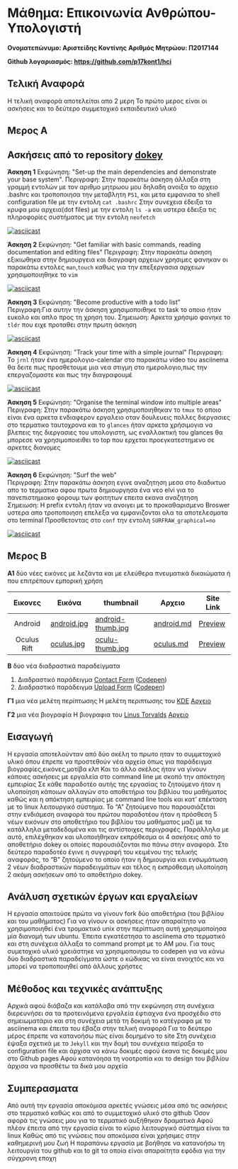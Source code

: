 # Μάθημα: Επικοινωνία Ανθρώπου-Υπολογιστή
**Ονοματεπώνυμο: Αριστείδης Κοντίνης**
**Αριθμός Μητρώου: Π2017144**

**Github λογαριασμός: https://github.com/p17kont1/hci**

## Τελική Αναφορά
Η τελική αναφορά αποτελείται απο 2 μερη 
Το πρώτο μερος είναι οι ασκήσεις και το δεύτερο συμμετοχικό εκπαιδευτικό υλικό

## Μερος Α
## Ασκήσεις από το repository [dokey](https://github.com/epidrome/dokey)
  
**Άσκηση 1** 
Εκφώνηση: "Set-up the main dependencies and demonstrate your base system".
Περιγραφη: Στην παρακάτω άσκηση άλλαξα στη γραμμή εντολών με τον αριθμο μητρωου μου δηλαδη ανοιξα το αρχειο .bashrc και τροποποιησα την μεταβλητη `PS1`, και μετα εμφανισα το  shell configuration file με την εντολη `cat .bashrc`
Στην συνεχεια έδειξα τα κρυφα μου αρχεια(dot files) με την εντολη `ls -a`
και υστερα έδειξα τις πληροφορίες συστήματος με την εντολη `neofetch`


[![asciicast](https://asciinema.org/a/356546.svg)](https://asciinema.org/a/356546)

**Άσκηση 2** 
Εκφώνηση: "Get familiar with basic commands, reading documentation and editing files"
Περιγραφη: Στην παρακάτω άσκηση εξικιωθηκα στην δημιουργεια και διαγραφη αρχειων χρησιμες φανηκαν οι παρακάτω εντολες `man`,`touch` καθως για την επεξεργασια αρχειων χρησιμοποιηθηκε το `vim`

[![asciicast](https://asciinema.org/a/356595.svg)](https://asciinema.org/a/356595)

**Άσκηση 3** 
Εκφώνηση: "Become productive with a todo list"	
Περιγραφη:Για αυτην την άσκηση χρησιμοποιθηκε το task το οποιο ήταν ευκολο και απλο προς τη χρηση του.
Σημειωση: Αρκετα χρήσιμο φανηκε το `tldr` που ειχε προταθει στην πρωτη άσκηση

[![asciicast](https://asciinema.org/a/356602.svg)](https://asciinema.org/a/356602)

**Άσκηση 4** 
Εκφώνηση: "Track your time with a simple journal"
Περιγραφη: Το `jrnl` ήταν ένα ημερολογιο-calendar στο παρακάτω video του asciinema θα δειτε πως προσθετουμε μια νεα στιγμη στο ημερολογιο,πως την επεργαζομαστε και πως την διαγραφουμέ

[![asciicast](https://asciinema.org/a/357794.svg)](https://asciinema.org/a/357794)

**Άσκηση 5** 
Εκφώνηση: "Organise the terminal window into multiple areas"	
Περιγραφη: Στην παρακάτω άσκηση χρησιμοποιηθηκαν το `tmux` το οποιο είναι ένα αρκετα ενδιαφερον εργαλειο οταν δουλευεις πολλες διεργασιες στο τερματικο ταυτοχρονα και το `glances` ήταν αρκετα χρήσιμογια να βλεπεις της διεργασιες του υπολογιστη, ως εναλλακτική του glances θα μπορεσε να χρησιμοποιειθει το top που ερχεται προεγκατεστημενο σε αρκετες διανομες

[![asciicast](https://asciinema.org/a/357873.svg)](https://asciinema.org/a/357873)

**Άσκηση 6** 
Εκφώνηση: "Surf the web"	
Περιγραφη: Στην παρακάτω άσκηση εγινε αναζητηση μεσα στο διαδικτυο απο το τερματικο
αφου πρωτα δημιουργησα ένα νεο elvi για το πανεπιστημιακο φορουμ των φοιτητων  επειτα εκανα αναζητηση 
Σημειωση: Η prefix εντολη ήταν να ανοιγει με το προκαθαρισμενο Broswer υστερα απο τροποποιηση επελεξα να εμφανιζονται ολα τα αποτελεσματα στο terminal 
Προσθετοντας στο `conf` την εντολη `SURFRAW_graphical=no`

[![asciicast](https://asciinema.org/a/357931.svg)](https://asciinema.org/a/357931)


## Μερος Β
**A1** δύο νέες εικόνες με λεζάντα και με ελεύθερα πνευματικά δικαιώματα ή που επιτρέπουν εμπορική χρήση

|   Εικονες   | Εικόνα                                                                         | thumbnail                                                                                  | Αρχειο                                                                          | Site Link                                                 |
|:-----------:|--------------------------------------------------------------------------------|--------------------------------------------------------------------------------------------|---------------------------------------------------------------------------------|-----------------------------------------------------------|
| Android     | [android.jpg](https://github.com/p17kont1/gr/blob/gh-pages/images/android.jpg) | [android-thumb.jpg](https://github.com/p17kont1/gr/blob/gh-pages/images/android-thumb.jpg) | [android.md](https://github.com/p17kont1/gr/blob/gh-pages/_gallery/android.md/) | [Preview](https://p17kont1.github.io/gr/gallery/android/) |
| Oculus Rift | [oculus.jpg](https://github.com/p17kont1/gr/blob/gh-pages/images/oculus.jpg)   | [oculu-thumb.jpg](https://github.com/p17kont1/gr/blob/gh-pages/images/oculus-thumb.jpg)    | [oculus.md](https://github.com/p17kont1/gr/blob/gh-pages/_gallery/oculus.md)    | [Preview](https://p17kont1.github.io/gr/gallery/oculus/)  |



**Β**  δύο νέα διαδραστικά παραδείγματα
1) Διαδραστικό παράδειγμα [Contact Form](https://p17kont1.github.io/gr/remix/contact/)  ([Codepen](https://codepen.io/p17kont1/pen/NWNYPXZ))
2) Διαδραστικό παράδειγμα [Upload Form](https://p17kont1.github.io/gr/remix/upload/)  ([Codepen](https://codepen.io/p17kont1/pen/zYqWxxr))

**Γ1** μια νέα μελέτη περίπτωσης
H μελέτη περιπτωσης του [KDE](https://p17kont1.github.io/gr/case-study/kde/) [Αρχειο]()

**Γ2** μια νέα βιογραφία
Η βιογραφια του [Linus Torvalds](https://p17kont1.github.io/gr/biography/linus-torvalds/) [Αρχειο]()



## Εισαγωγή

Η εργασία αποτελούνταν από δύο σκέλη το πρωτο ηταν το συμμετοχικό υλικό όπου έπρεπε να προστεθούν νέα αρχεία όπως για παράδειγμα βιογραφίες,εικόνες,μοτίβα κλπ
Και το άλλο σκέλος ήταν να γίνουν κάποιες ασκήσεις με εργαλεία στο command line με σκοπό την απόκτηση εμπειρίας
Σε κάθε παραδοτέο αυτής της εργασίας το ζητούμενο ήταν η υλοποίηση κάποιων αλλαγών στο αποθετήριο του βιβλίου του μαθήματος καθώς και η απόκτηση εμπειρίας με command line tools και κατ’ επέκταση με το linux λειτουργικό σύστημα. Το “Α" ζητούμενο που παρουσιάζεται στην ενδιάμεση αναφορά του πρώτου παραδοτέου ήταν η πρόσθεση 5 νέων εικόνων στο αποθετήριο του βιβλίου του μαθήματος μαζί με τα κατάλληλα μεταδεδομένα και τις αντίστοιχες περιγραφές. Παράλληλα με αυτό, επιλέχθηκαν και υλοποιήθηκαν εκπρόθεσμα οι 4 ασκήσεις από το αποθετήριο dokey οι οποίες παρουσιάζονται πιο πάνω στην αναφορά. Στο δεύτερο παραδοτέο έγινε η συγγραφή του κειμένου της τελικής αναφοράς, το “Β" ζητούμενο το οποίο ήταν η δημιουργία και ενσωμάτωση 2 νέων διαδραστικών παραδειγμάτων και τέλος η εκπρόθεσμη υλοποίηση 2 ακόμη ασκήσεων από το αποθετήριο dokey.

## Ανάλυση σχετικών έργων και εργαλείων

Η εργασία απαιτούσε πρώτα να γίνουν fork δύο αποθετήρια (του βιβλίου και του μαθήματος)
Για να γίνουν οι ασκήσεις ήταν απαραίτητο να χρησιμοποιηθεί ένα τρομακτικό unix στην περίπτωση αυτή χρησιμοποίησα μία διανομή των ubuntu.
Έπειτα εγκατέστησα το asciinema στο τερματικό και στη συνέχεια άλλαξα το command prompt με το ΑΜ μου.
Για τους συμετοχικό υλικό χρειάστηκε να χρησιμοποιησω το codepen για να κάνω δύο διαδραστικά παραδείγματα ώστε ο κώδικας να είναι ανοιχτός και να μπορεί να τροποποιηθεί από άλλους χρήστες

## Μέθοδος και τεχνικές ανάπτυξης

Αρχικά αφού διάβαζα και κατάλαβα από την εκφώνηση στη συνέχεια διερευνήσει σα τα προτεινόμενα εργαλεία έφτιαχνα ένα προσχέδιο στο σημειωματάριο και στη συνέχεια μετά τη δοκιμή το κατέγραφα με το asciinema και έπειτα του έβαζα στην τελική αναφορά
Για το δεύτερο μέρος έπρεπε να κατανοήσω πώς είναι δομημένο το site
Στη συνέχεια έψαξα σχετικά με το `Jekyll` και την δομή του συνέχεια πείραξα το configuration file και άρχισα να κάνω δοκιμές αφού έκανα τις δοκιμές μου στο Github pages
Αφού κατανόησα τη νοοτροπία και το design του βιβλίου άρχισα να προσθέτω τα δικά μου αρχεία

## Συμπερασματα

Από αυτή την εργασία αποκόμισα αρκετές γνώσεις μέσα από τις ασκήσεις στο τερματικό καθώς και από το συμμετοχικό υλικό στο github
Όσον αφορά τις γνώσεις μου για το τερματικό αυξήθηκαν δραματικά
Αφού πλέον έπειτα από την εργασία είναι το κύριο  λειτουργικό σύστημα είναι τα linux
Καθώς από τις γνώσεις που αποκόμισα είναι χρήσιμες στην καθημερινή μου ζωή
Η παραπάνω εργασία με βοήθησε να κατανοήσω τη λειτουργία του github και to git τα οποία είναι απαραίτητα εφόδια για την σύγχρονη εποχη
